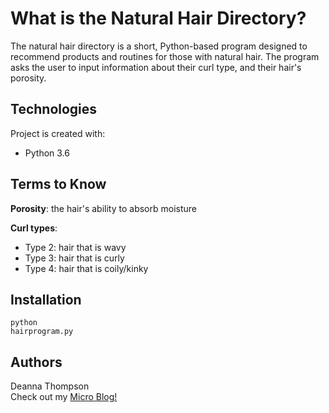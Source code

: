 # What is the Natural Hair Directory?
The natural hair directory is a short, Python-based program designed to recommend products and routines for those with natural hair.  The program asks the user to input information about their curl type, and their hair's porosity.

## Technologies 
Project is created with:
* Python 3.6

## Terms to Know
**Porosity**: the hair's ability to absorb moisture

**Curl types**:
- Type 2: hair that is wavy
- Type 3: hair that is curly
- Type 4: hair that is coily/kinky
## Installation
```
python 
hairprogram.py
```
## Authors
Deanna Thompson 
<br>
Check out my [Micro Blog!](https://deanna.micro.blog)
